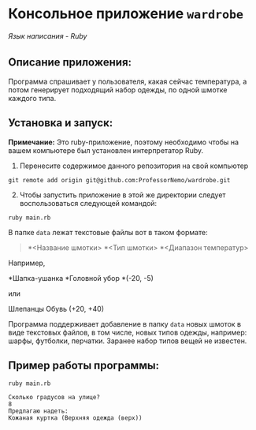 # Консольное приложение `wardrobe`
###### Язык написания - Ruby

## Описание приложения:
Программа спрашивает у пользователя, какая сейчас температура, а потом генерирует подходящий набор одежды, по одной шмотке каждого типа.

## Установка и запуск:

**Примечание:** Это ruby-приложение, поэтому необходимо
чтобы на вашем компьютере был установлен интерпретатор Ruby.

1. Перенесите содержимое данного репозитория на свой компьютер
```
git remote add origin git@github.com:ProfessorNemo/wardrobe.git
```
2. Чтобы запустить приложение в этой же директории
следует воспользоваться следующей командой:
```
ruby main.rb
```
В папке `data` лежат текстовые файлы вот в таком формате:

> *<Название шмотки>
> *<Тип шмотки>
> *<Диапазон температур>

Например,

*Шапка-ушанка
*Головной убор
*(-20, -5)

или

Шлепанцы
Обувь
(+20, +40)


Программа поддерживает добавление в папку `data` новых шмоток в виде текстовых файлов, в том числе, новых типов одежды, например: шарфы, футболки, перчатки. Заранее набор типов вещей не известен.

## Пример работы программы:
```
ruby main.rb

Сколько градусов на улице?
8
Предлагаю надеть:
Кожаная куртка (Верхняя одежда (верх))
```

